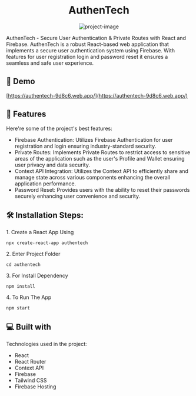 <h1 align="center" id="title">AuthenTech</h1>

<p align="center"><img src="https://socialify.git.ci/shohan89/authentech/image?language=1&amp;name=1&amp;owner=1&amp;theme=Light" alt="project-image"></p>

<p id="description">AuthenTech - Secure User Authentication &amp; Private Routes with React and Firebase. AuthenTech is a robust React-based web application that implements a secure user authentication system using Firebase. With features for user registration login and password reset it ensures a seamless and safe user experience.</p>

<h2>🚀 Demo</h2>

[https://authentech-9d8c6.web.app/](https://authentech-9d8c6.web.app/)

  
  
<h2>🧐 Features</h2>

Here're some of the project's best features:

*   Firebase Authentication: Utilizes Firebase Authentication for user registration and login ensuring industry-standard security.
*   Private Routes: Implements Private Routes to restrict access to sensitive areas of the application such as the user's Profile and Wallet ensuring user privacy and data security.
*   Context API Integration: Utilizes the Context API to efficiently share and manage state across various components enhancing the overall application performance.
*   Password Reset: Provides users with the ability to reset their passwords securely enhancing user convenience and security.

<h2>🛠️ Installation Steps:</h2>

<p>1. Create a React App Using</p>

```
npx create-react-app authentech
```

<p>2. Enter Project Folder</p>

```
cd authentech
```

<p>3. For Install Dependency</p>

```
npm install
```

<p>4. To Run The App</p>

```
npm start
```

  
  
<h2>💻 Built with</h2>

Technologies used in the project:

*   React
*   React Router
*   Context API
*   Firebase
*   Tailwind CSS
*   Firebase Hosting